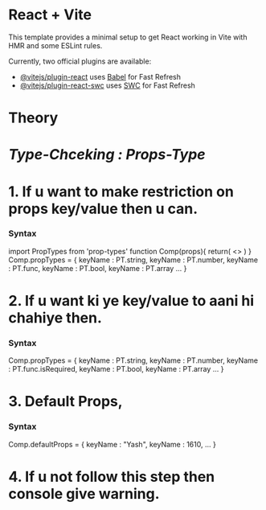 # React + Vite

This template provides a minimal setup to get React working in Vite with HMR and some ESLint rules.

Currently, two official plugins are available:

- [@vitejs/plugin-react](https://github.com/vitejs/vite-plugin-react/blob/main/packages/plugin-react/README.md) uses [Babel](https://babeljs.io/) for Fast Refresh
- [@vitejs/plugin-react-swc](https://github.com/vitejs/vite-plugin-react-swc) uses [SWC](https://swc.rs/) for Fast Refresh


# Theory

# _Type-Chceking : Props-Type_

# 1. If u want to make restriction on props key/value then u can.

<h3>Syntax</h3>
import PropTypes from 'prop-types'
function Comp(props){
    return(
        <>
        </>
    )
}
<br>
Comp.propTypes = {
    keyName : PT.string,
    keyName : PT.number,
    keyName : PT.func,
    keyName : PT.bool,
    keyName : PT.array
    ...
}

# 2. If u want ki ye key/value to aani hi chahiye then.

<h3>Syntax</h3>
Comp.propTypes = {
    keyName : PT.string,
    keyName : PT.number,
    keyName : PT.func.isRequired,
    keyName : PT.bool,
    keyName : PT.array
    ...
}

# 3. Default Props,

<h3>Syntax</h3>
Comp.defaultProps = {
    keyName : "Yash",
    keyName : 1610,
    ...
}

# 4. If u not follow this step then console give warning.
